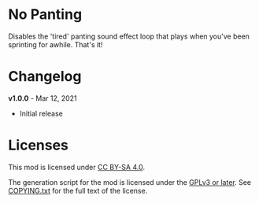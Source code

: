 No Panting
==========

Disables the 'tired' panting sound effect loop that plays when you've
been sprinting for awhile.  That's it!

Changelog
=========

**v1.0.0** - Mar 12, 2021
 * Initial release
 
Licenses
========

This mod is licensed under [CC BY-SA 4.0](https://creativecommons.org/licenses/by-sa/4.0/).

The generation script for the mod is licensed under the
[GPLv3 or later](https://www.gnu.org/licenses/quick-guide-gplv3.html).
See [COPYING.txt](../../COPYING.txt) for the full text of the license.

